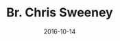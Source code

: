 ---
title: Br. Chris Sweeney 
date : 2016-10-14
contentful:
  contentype: interview
  entry_id : 15rH7HJzbQA6qQCE4AIA84 
template : post.html 
exists : br-chris-sweeney 
---